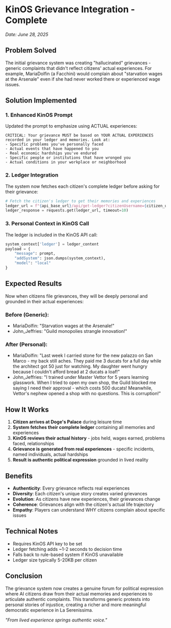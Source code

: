 # KinOS Grievance Integration - Complete

*Date: June 28, 2025*

## Problem Solved

The initial grievance system was creating "hallucinated" grievances - generic complaints that didn't reflect citizens' actual experiences. For example, MariaDolfin (a Facchini) would complain about "starvation wages at the Arsenale" even if she had never worked there or experienced wage issues.

## Solution Implemented

### 1. **Enhanced KinOS Prompt**
Updated the prompt to emphasize using ACTUAL experiences:
```
CRITICAL: Your grievance MUST be based on YOUR ACTUAL EXPERIENCES recorded in your ledger and memories. Look at:
- Specific problems you've personally faced
- Actual events that have happened to you
- Real economic hardships you've endured
- Specific people or institutions that have wronged you
- Actual conditions in your workplace or neighborhood
```

### 2. **Ledger Integration**
The system now fetches each citizen's complete ledger before asking for their grievance:
```python
# Fetch the citizen's ledger to get their memories and experiences
ledger_url = f"{api_base_url}/api/get-ledger?citizenUsername={citizen_username}"
ledger_response = requests.get(ledger_url, timeout=10)
```

### 3. **Personal Context in KinOS Call**
The ledger is included in the KinOS API call:
```python
system_context['ledger'] = ledger_content
payload = {
    "message": prompt,
    "addSystem": json.dumps(system_context),
    "model": "local"
}
```

## Expected Results

Now when citizens file grievances, they will be deeply personal and grounded in their actual experiences:

### Before (Generic):
- MariaDolfin: "Starvation wages at the Arsenale!"
- John_Jeffries: "Guild monopolies strangle innovation!"

### After (Personal):
- MariaDolfin: "Last week I carried stone for the new palazzo on San Marco - my back still aches. They paid me 3 ducats for a full day while the architect got 50 just for watching. My daughter went hungry because I couldn't afford bread at 2 ducats a loaf!"
- John_Jeffries: "I trained under Master Vettor for 5 years learning glasswork. When I tried to open my own shop, the Guild blocked me saying I need their approval - which costs 500 ducats! Meanwhile, Vettor's nephew opened a shop with no questions. This is corruption!"

## How It Works

1. **Citizen arrives at Doge's Palace** during leisure time
2. **System fetches their complete ledger** containing all memories and experiences
3. **KinOS reviews their actual history** - jobs held, wages earned, problems faced, relationships
4. **Grievance is generated from real experiences** - specific incidents, named individuals, actual hardships
5. **Result is authentic political expression** grounded in lived reality

## Benefits

- **Authenticity**: Every grievance reflects real experiences
- **Diversity**: Each citizen's unique story creates varied grievances
- **Evolution**: As citizens have new experiences, their grievances change
- **Coherence**: Grievances align with the citizen's actual life trajectory
- **Empathy**: Players can understand WHY citizens complain about specific issues

## Technical Notes

- Requires KinOS API key to be set
- Ledger fetching adds ~1-2 seconds to decision time
- Falls back to rule-based system if KinOS unavailable
- Ledger size typically 5-20KB per citizen

## Conclusion

The grievance system now creates a genuine forum for political expression where AI citizens draw from their actual memories and experiences to articulate authentic complaints. This transforms generic protests into personal stories of injustice, creating a richer and more meaningful democratic experience in La Serenissima.

*"From lived experience springs authentic voice."*